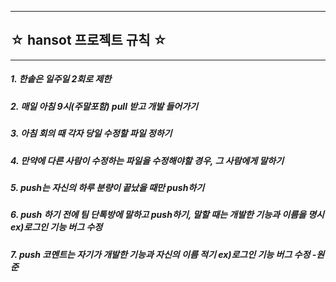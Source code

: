 ------------------------------
## ☆ hansot 프로젝트 규칙 ☆
------------------------------
##### 1. 한솥은 일주일 2회로 제한
##### 2. 매일 아침 9시(주말포함) pull 받고 개발 들어가기
##### 3. 아침 회의 때 각자 당일 수정할 파일 정하기
##### 4. 만약에 다른 사람이 수정하는 파일을 수정해야할 경우, 그 사람에게 말하기
##### 5. push는 자신의 하루 분량이 끝났을 때만 push하기
##### 6. push 하기 전에 팀 단톡방에 말하고 push하기, 말할 때는 개발한 기능과 이름을 명시 ex)로그인 기능 버그 수정
##### 7. push 코멘트는 자기가 개발한 기능과 자신의 이름 적기 ex)로그인 기능 버그 수정 -원준
